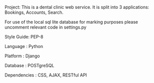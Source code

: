 Project:
This is a dental clinic web service. It is split into 3 applications: 
Bookings, Accounts, Search. 

For use of the local sql lite database for marking purposes
please uncomment relevant code in settings.py

Style Guide: PEP-8

Language : Python

Platform : Django

Database : POSTgreSQL

Dependencies : CSS, AJAX, RESTful API
